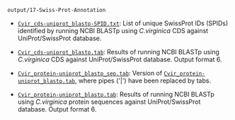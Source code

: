 `output/17-Swiss-Prot-Annotation`

- [`Cvir_cds-uniprot_blastp-SPID.txt`](https://github.com/sr320/ceabigr/blob/main/output/17-Swiss-Prot-Annotation/Cvir_cds-uniprot_blastp-SPID.txt): List of unique SwissProt IDs (SPIDs) identified by running NCBI BLASTp using _C.virginica_ CDS against UniProt/SwissProt database.

- [`Cvir_cds-uniprot_blastp.tab`](https://github.com/sr320/ceabigr/blob/main/output/17-Swiss-Prot-Annotation/Cvir_cds-uniprot_blastp.tab): Results of running NCBI BLASTp using _C.virginica_ CDS against UniProt/SwissProt database. Output format 6.

- [`Cvir_protein-uniprot_blastp_sep.tab`](https://github.com/sr320/ceabigr/blob/main/output/17-Swiss-Prot-Annotation/Cvir_protein-uniprot_blastp.tab): Version of [`Cvir_protein-uniprot_blastp.tab`](https://github.com/sr320/ceabigr/blob/main/output/17-Swiss-Prot-Annotation/Cvir_protein-uniprot_blastp_sep.tab), where pipes ('|') have been replaced by tabs.

- [`Cvir_protein-uniprot_blastp.tab`](https://github.com/sr320/ceabigr/blob/main/output/17-Swiss-Prot-Annotation/Cvir_protein-uniprot_blastp_sep.tab): Results of running NCBI BLASTp using _C.virginica_ protein sequences against UniProt/SwissProt database. Output format 6.